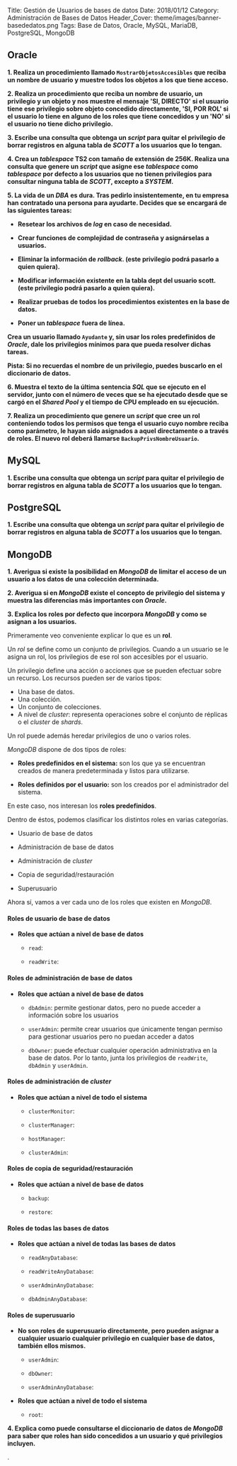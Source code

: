 Title: Gestión de Usuarios de bases de datos
Date: 2018/01/12
Category: Administración de Bases de Datos
Header_Cover: theme/images/banner-basededatos.png
Tags: Base de Datos, Oracle, MySQL, MariaDB, PostgreSQL, MongoDB

## Oracle

**1. Realiza un procedimiento llamado `MostrarObjetosAccesibles` que reciba un nombre de usuario y muestre todos los objetos a los que tiene acceso.**



**2. Realiza un procedimiento que reciba un nombre de usuario, un privilegio y un objeto y nos muestre el mensaje 'SI, DIRECTO' si el usuario tiene ese privilegio sobre objeto concedido directamente, 'SI, POR ROL' si el usuario lo tiene en alguno de los roles que tiene concedidos y un 'NO' si el usuario no tiene dicho privilegio.**



**3. Escribe una consulta que obtenga un *script* para quitar el privilegio de borrar registros en alguna tabla de *SCOTT* a los usuarios que lo tengan.**



**4. Crea un *tablespace* TS2 con tamaño de extensión de 256K. Realiza una consulta que genere un *script* que asigne ese *tablespace* como *tablespace* por defecto a los usuarios que no tienen privilegios para consultar ninguna tabla de *SCOTT*, excepto a *SYSTEM*.**



**5. La vida de un *DBA* es dura. Tras pedirlo insistentemente, en tu empresa han contratado una persona para ayudarte. Decides que se encargará de las siguientes tareas:**

- **Resetear los archivos de *log* en caso de necesidad.**

- **Crear funciones de complejidad de contraseña y asignárselas a usuarios.**

- **Eliminar la información de *rollback*. (este privilegio podrá pasarlo a quien quiera).**

- **Modificar información existente en la tabla dept del usuario scott. (este privilegio podrá pasarlo a quien quiera).**

- **Realizar pruebas de todos los procedimientos existentes en la base de datos.**

- **Poner un *tablespace* fuera de línea.**

**Crea un usuario llamado `Ayudante` y, sin usar los roles predefinidos de *Oracle*, dale los privilegios mínimos para que pueda resolver dichas tareas.**

**Pista: Si no recuerdas el nombre de un privilegio, puedes buscarlo en el diccionario de datos.**



**6. Muestra el texto de la última sentencia *SQL* que se ejecuto en el servidor, junto con el número de veces que se ha ejecutado desde que se cargó en el *Shared Pool* y el tiempo de CPU empleado en su ejecución.**



**7. Realiza un procedimiento que genere un *script* que cree un rol conteniendo todos los permisos que tenga el usuario cuyo nombre reciba como parámetro, le hayan sido asignados a aquel directamente o a través de roles. El nuevo rol deberá llamarse `BackupPrivsNombreUsuario`.**




## MySQL

**1. Escribe una consulta que obtenga un *script* para quitar el privilegio de borrar registros en alguna tabla de *SCOTT* a los usuarios que lo tengan.**




## PostgreSQL

**1. Escribe una consulta que obtenga un *script* para quitar el privilegio de borrar registros en alguna tabla de *SCOTT* a los usuarios que lo tengan.**




## MongoDB

**1. Averigua si existe la posibilidad en *MongoDB* de limitar el acceso de un usuario a los datos de una colección determinada.**



**2. Averigua si en *MongoDB* existe el concepto de privilegio del sistema y muestra las diferencias más importantes con *Oracle*.**



**3. Explica los roles por defecto que incorpora *MongoDB* y como se asignan a los usuarios.**

Primeramente veo conveniente explicar lo que es un **rol**.

Un *rol* se define como un conjunto de privilegios. Cuando a un usuario se le asigna un rol, los privilegios de ese rol son accesibles por el usuario.

Un privilegio define una acción o acciones que se pueden efectuar sobre un recurso. Los recursos pueden ser de varios tipos:

- Una base de datos.
- Una colección.
- Un conjunto de colecciones.
- A nivel de *cluster*: representa operaciones sobre el conjunto de réplicas o el *cluster* de *shards*.

Un rol puede además heredar privilegios de uno o varios roles.

*MongoDB* dispone de dos tipos de roles:

- **Roles predefinidos en el sistema:** son los que ya se encuentran creados de manera predeterminada y listos para utilizarse.

- **Roles definidos por el usuario:** son los creados por el administrador del sistema.

En este caso, nos interesan los **roles predefinidos**.

Dentro de éstos, podemos clasificar los distintos roles en varias categorías.

- Usuario de base de datos

- Administración de base de datos

- Administración de *cluster*

- Copia de seguridad/restauración

- Superusuario

Ahora sí, vamos a ver cada uno de los roles que existen en *MongoDB*.


#### Roles de usuario de base de datos

- **Roles que actúan a nivel de base de datos**
    - `read`:

    - `readWrite`:

#### Roles de administración de base de datos

- **Roles que actúan a nivel de base de datos**
    - `dbAdmin`: permite gestionar datos, pero no puede acceder a información sobre los usuarios

    - `userAdmin`: permite crear usuarios que únicamente tengan permiso para gestionar usuarios pero no puedan acceder a datos

    - `dbOwner`: puede efectuar cualquier operación administrativa en la base de datos. Por lo tanto, junta los privilegios de `readWrite`, `dbAdmin` y `userAdmin`.

#### Roles de administración de *cluster*

- **Roles que actúan a nivel de todo el sistema**
    - `clusterMonitor`:

    - `clusterManager`:

    - `hostManager`:

    - `clusterAdmin`:


#### Roles de copia de seguridad/restauración

- **Roles que actúan a nivel de base de datos**
    - `backup`:

    - `restore`:


#### Roles de todas las bases de datos

- **Roles que actúan a nivel de todas las bases de datos**
    - `readAnyDatabase`:

    - `readWriteAnyDatabase`:

    - `userAdminAnyDatabase`:

    - `dbAdminAnyDatabase`:


#### Roles de superusuario

- **No son roles de superusuario directamente, pero pueden asignar a cualquier usuario cualquier privilegio en cualquier base de datos, también ellos mismos.**
    - `userAdmin`:

    - `dbOwner`:

    - `userAdminAnyDatabase`:

- **Roles que actúan a nivel de todo el sistema**
    - `root`:














**4. Explica como puede consultarse el diccionario de datos de *MongoDB* para saber que roles han sido concedidos a un usuario y qué privilegios incluyen.**

















.
